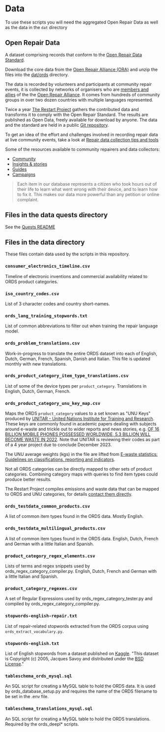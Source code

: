 # Data

To use these scripts you will need the aggregated Open Repair Data as well as the data in the `dat` directory

## Open Repair Data

A dataset comprising records that conform to the [Open Repair Data Standard](https://openrepair.org/open-data/open-standard/).

Download the core data from the [Open Repair Alliance (ORA)](https://openrepair.org/open-data/downloads/) and unzip the files into the [dat/ords](./ords) directory.

The data is recorded by volunteers and participants at community repair events, it is collected by networks of organisers who are [members and allies](https://openrepair.org/members/) of the the [Open Repair Alliance](https://openrepair.org/). It comes from hundreds of community groups in over two dozen countries with multiple languages represented.

Twice a year [The Restart Project](https://therestartproject.org/) gathers the contributed data and transforms it to comply with the Open Repair Standard. The results are published as Open Data, freely available for download by anyone. The data and the standard are held in a public [Git repository](https://github.com/openrepair).

To get an idea of the effort and challenges involved in recording repair data at live community events, take a look at [Repair data collection tips and tools](https://docs.google.com/document/d/1s9MHVIdx2jMeMq0x3qGd80suHVdupLvYYOWaAi1jq3A/edit?usp=sharing)

Some of the resources available to community repairers and data collectors:

* [Community](https://talk.restarters.net/)
* [Insights & stories](https://openrepair.org/open-data/insights/)
* [Guides](https://wiki.restarters.net/Main_Page)
* [Campaigns](https://repair.eu/)

> Each item in our database represents a citizen who took hours out of their life to learn what went wrong with their device, and to learn how to fix it. This makes our data more powerful than any petition or online complaint.

## Files in the data quests directory

See the [Quests README](./quests/README.md)

## Files in the data directory

These files contain data used by the scripts in this repository.

### `consumer_electronics_timeline.csv`

Timeline of electronic inventions and commercial availability related to ORDS product categories.

### `iso_country_codes.csv`

List of 3 character codes and country short-names.

### `ords_lang_training_stopwords.txt`

List of common abbreviations to filter out when training the repair language model.

### `ords_problem_translations.csv`

Work-in-progress to translate the entire ORDS dataset into each of English, Dutch, German, French, Spanish, Danish and Italian.
This file is updated monthly with new translations.

### `ords_product_category_item_type_translations.csv`

List of some of the device types per `product_category`. Translations in English, Dutch, German, French.

### `ords_product_category_unu_key_map.csv`

Maps the ORDS `product_category` values to a set known as "UNU Keys" produced by [UNITAR - United Nations Institute for Training and Research](https://www.unitar.org/). These keys are commonly found in academic papers dealing with  subjects around e-waste and trickle out to wider reports and news stories, e.g. [OF 16 BILLION MOBILE PHONES POSSESSED WORLDWIDE, 5.3 BILLION WILL BECOME WASTE IN 2022](https://www.unitar.org/about/news-stories/news/16-billion-mobile-phones-possessed-worldwide-53-billion-will-become-waste-2022). Note that UNITAR is reviewing their codes as part of a 4 year project due to conclude December 2023.

The UNU average weights (kgs) in the file are lifted from [E-waste statistics: Guidelines on classifications, reporting and indicators](https://www.researchgate.net/publication/271845217_E-waste_statistics_Guidelines_on_classifications_reporting_and_indicators).

Not all ORDS categories can be directly mapped to other sets of product categories. Combining category maps with queries to find item types could produce better results.

The Restart Project compiles emissions and waste data that can be mapped to ORDS and UNU categories, for details [contact them directly](https://therestartproject.org/contact/).

### `ords_testdata_common_products.csv`

A list of common item types found in the ORDS data. Mostly English.

### `ords_testdata_multilingual_products.csv`

A list of common item types found in the ORDS data. English, Dutch, French and German with a little Italian and Spanish.

### `product_category_regex_elements.csv`

Lists of terms and regex snippets used by ords_regex_category_compiler.py. English, Dutch, French and German with a little Italian and Spanish.

### `product_category_regexes.csv`

A set of Regular Expressions used by ords_regex_category_tester.py and compiled by ords_regex_category_compiler.py.

### `stopwords-english-repair.txt`

List of repair-related stopwords extracted from the ORDS corpus using `ords_extract_vocabulary.py`.

### `stopwords-english.txt`

List of English stopwords from a dataset published on [Kaggle](https://www.kaggle.com/datasets/rtatman/stopword-lists-for-19-languages). "This dataset is Copyright (c) 2005, Jacques Savoy and distributed under the [BSD License](https://opensource.org/license/bsd-2-clause/)."

### `tableschema_ords_mysql.sql`

An SQL script for creating a MySQL table to hold the ORDS data. It is used by ords_database_setup.py and requires the name of the ORDS filename to be set in the .env file.

### `tableschema_translations_mysql.sql`

An SQL script for creating a MySQL table to hold the ORDS translations. Required by the ords_deepl* scripts.
